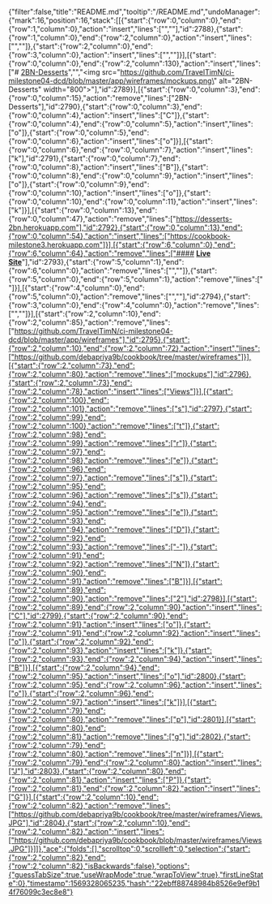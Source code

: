 {"filter":false,"title":"README.md","tooltip":"/README.md","undoManager":{"mark":16,"position":16,"stack":[[{"start":{"row":0,"column":0},"end":{"row":1,"column":0},"action":"insert","lines":["",""],"id":2788},{"start":{"row":1,"column":0},"end":{"row":2,"column":0},"action":"insert","lines":["",""]},{"start":{"row":2,"column":0},"end":{"row":3,"column":0},"action":"insert","lines":["",""]}],[{"start":{"row":0,"column":0},"end":{"row":2,"column":130},"action":"insert","lines":["# [2BN-Desserts](https://desserts-2bn.herokuapp.com)","","<img src=\"https://github.com/TravelTimN/ci-milestone04-dcd/blob/master/app/wireframes/mockups.png\" alt=\"2BN-Desserts\" width=\"800\">"],"id":2789}],[{"start":{"row":0,"column":3},"end":{"row":0,"column":15},"action":"remove","lines":["2BN-Desserts"],"id":2790},{"start":{"row":0,"column":3},"end":{"row":0,"column":4},"action":"insert","lines":["C"]},{"start":{"row":0,"column":4},"end":{"row":0,"column":5},"action":"insert","lines":["o"]},{"start":{"row":0,"column":5},"end":{"row":0,"column":6},"action":"insert","lines":["o"]}],[{"start":{"row":0,"column":6},"end":{"row":0,"column":7},"action":"insert","lines":["k"],"id":2791},{"start":{"row":0,"column":7},"end":{"row":0,"column":8},"action":"insert","lines":["B"]},{"start":{"row":0,"column":8},"end":{"row":0,"column":9},"action":"insert","lines":["o"]},{"start":{"row":0,"column":9},"end":{"row":0,"column":10},"action":"insert","lines":["o"]},{"start":{"row":0,"column":10},"end":{"row":0,"column":11},"action":"insert","lines":["k"]}],[{"start":{"row":0,"column":13},"end":{"row":0,"column":47},"action":"remove","lines":["https://desserts-2bn.herokuapp.com"],"id":2792},{"start":{"row":0,"column":13},"end":{"row":0,"column":54},"action":"insert","lines":["https://cookbook-milestone3.herokuapp.com"]}],[{"start":{"row":6,"column":0},"end":{"row":6,"column":64},"action":"remove","lines":["#### **[Live Site](https://cookbook-milestone3.herokuapp.com/)**"],"id":2793},{"start":{"row":5,"column":1},"end":{"row":6,"column":0},"action":"remove","lines":["",""]},{"start":{"row":5,"column":0},"end":{"row":5,"column":1},"action":"remove","lines":[" "]}],[{"start":{"row":4,"column":0},"end":{"row":5,"column":0},"action":"remove","lines":["",""],"id":2794},{"start":{"row":3,"column":0},"end":{"row":4,"column":0},"action":"remove","lines":["",""]}],[{"start":{"row":2,"column":10},"end":{"row":2,"column":85},"action":"remove","lines":["https://github.com/TravelTimN/ci-milestone04-dcd/blob/master/app/wireframes"],"id":2795},{"start":{"row":2,"column":10},"end":{"row":2,"column":72},"action":"insert","lines":["https://github.com/debapriya9b/cookbook/tree/master/wireframes"]}],[{"start":{"row":2,"column":73},"end":{"row":2,"column":80},"action":"remove","lines":["mockups"],"id":2796},{"start":{"row":2,"column":73},"end":{"row":2,"column":78},"action":"insert","lines":["Views"]}],[{"start":{"row":2,"column":100},"end":{"row":2,"column":101},"action":"remove","lines":["s"],"id":2797},{"start":{"row":2,"column":99},"end":{"row":2,"column":100},"action":"remove","lines":["t"]},{"start":{"row":2,"column":98},"end":{"row":2,"column":99},"action":"remove","lines":["r"]},{"start":{"row":2,"column":97},"end":{"row":2,"column":98},"action":"remove","lines":["e"]},{"start":{"row":2,"column":96},"end":{"row":2,"column":97},"action":"remove","lines":["s"]},{"start":{"row":2,"column":95},"end":{"row":2,"column":96},"action":"remove","lines":["s"]},{"start":{"row":2,"column":94},"end":{"row":2,"column":95},"action":"remove","lines":["e"]},{"start":{"row":2,"column":93},"end":{"row":2,"column":94},"action":"remove","lines":["D"]},{"start":{"row":2,"column":92},"end":{"row":2,"column":93},"action":"remove","lines":["-"]},{"start":{"row":2,"column":91},"end":{"row":2,"column":92},"action":"remove","lines":["N"]},{"start":{"row":2,"column":90},"end":{"row":2,"column":91},"action":"remove","lines":["B"]}],[{"start":{"row":2,"column":89},"end":{"row":2,"column":90},"action":"remove","lines":["2"],"id":2798}],[{"start":{"row":2,"column":89},"end":{"row":2,"column":90},"action":"insert","lines":["C"],"id":2799},{"start":{"row":2,"column":90},"end":{"row":2,"column":91},"action":"insert","lines":["o"]},{"start":{"row":2,"column":91},"end":{"row":2,"column":92},"action":"insert","lines":["o"]},{"start":{"row":2,"column":92},"end":{"row":2,"column":93},"action":"insert","lines":["k"]},{"start":{"row":2,"column":93},"end":{"row":2,"column":94},"action":"insert","lines":["B"]}],[{"start":{"row":2,"column":94},"end":{"row":2,"column":95},"action":"insert","lines":["o"],"id":2800},{"start":{"row":2,"column":95},"end":{"row":2,"column":96},"action":"insert","lines":["o"]},{"start":{"row":2,"column":96},"end":{"row":2,"column":97},"action":"insert","lines":["k"]}],[{"start":{"row":2,"column":79},"end":{"row":2,"column":80},"action":"remove","lines":["p"],"id":2801}],[{"start":{"row":2,"column":80},"end":{"row":2,"column":81},"action":"remove","lines":["g"],"id":2802},{"start":{"row":2,"column":79},"end":{"row":2,"column":80},"action":"remove","lines":["n"]}],[{"start":{"row":2,"column":79},"end":{"row":2,"column":80},"action":"insert","lines":["J"],"id":2803},{"start":{"row":2,"column":80},"end":{"row":2,"column":81},"action":"insert","lines":["P"]},{"start":{"row":2,"column":81},"end":{"row":2,"column":82},"action":"insert","lines":["G"]}],[{"start":{"row":2,"column":10},"end":{"row":2,"column":82},"action":"remove","lines":["https://github.com/debapriya9b/cookbook/tree/master/wireframes/Views.JPG"],"id":2804},{"start":{"row":2,"column":10},"end":{"row":2,"column":82},"action":"insert","lines":["https://github.com/debapriya9b/cookbook/blob/master/wireframes/Views.JPG"]}]]},"ace":{"folds":[],"scrolltop":0,"scrollleft":0,"selection":{"start":{"row":2,"column":82},"end":{"row":2,"column":82},"isBackwards":false},"options":{"guessTabSize":true,"useWrapMode":true,"wrapToView":true},"firstLineState":0},"timestamp":1569328065235,"hash":"22ebff88748984b8526e9ef9b14f76099c3ec8e8"}